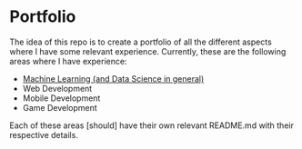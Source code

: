 # Portfolio

The idea of this repo is to create a portfolio of all the different aspects
where I have some relevant experience. Currently, these are the following areas
where I have experience:

- [Machine Learning (and Data Science in general)](/ML/README.md)
- Web Development
- Mobile Development
- Game Development

Each of these areas [should] have their own relevant README.md with their respective details.
